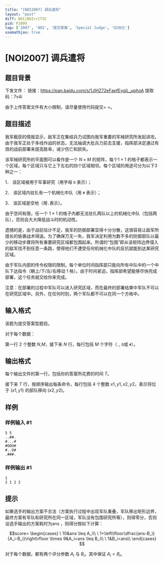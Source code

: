 ```yaml
---
title: "[NOI2007] 调兵遣将"
layout: "post"
diff: NOI/NOI+/CTSC
pid: P2099
tag: ['2007', 'NOI', '提交答案', 'Special Judge', 'O2优化']
usemathjax: true
---
```


# [NOI2007] 调兵遣将
## 题目背景

下发文件：
链接：https://pan.baidu.com/s/1JlHZ72eFapfEyqjL_uphoA 
提取码：7v4i

由于上传答案文件有大小限制，请尽量使用代码提交= =。

## 题目描述

我军截获的情报显示，敌军正在集结兵力试图向我军重要的军械研究所发起进攻。由于我军正处于多线作战的状态，无法抽调大批兵力前去支援，指挥部决定通过有效的战前部署来提高胜率，减少伤亡和损失。

该军械研究所的平面图可以看作是一个 $N\times M$ 的矩阵，每个$1\times 1$ 的格子都表示一个区域，每个区域只与它上下左右的四个区域相邻。每个区域的用途可分为以下3 种之一：

1． 该区域被用于军事研究（用字母 `O` 表示）；

2． 该区域内驻扎有一个机械化中队（用 `#` 表示）；

3． 该区域是空地（用`.`表示）。

由于空间有限，任一个 $1\times 1$ 的格子内都无法驻扎两队以上的机械化中队（包括两队），否则会大大降低战斗时的机动性。

遗憾的是，由于战前估计不足，我军的防御部署显得十分分散，这很容易让敌军所擅长的偷袭战术得逞。为了确保万无一失，我军决定利用为数不多的防御部队以最少的移动步骤将所有重要研究区域都包围起来。所谓的“包围”即从该矩阵边界侵入的敌军找不到任意一条路，使得他们不遭受任何机械化中队的反抗就能到达某研究区域。

由于军队内部的传令权限的限制，每个单位时间指挥部只能向所有中队中的一个中队下达指令（朝上/下/左/右移动 $1$ 格）。由于时间紧迫，指挥部希望能够尽快完成部署，这个任务就交给你来完成。

注意：在部署的过程中军队可以进入研究区域，而在最终的部署结果中军队不可以在研究区域中。另外，在任何时刻，两个军队都不可以在同一个方格中。
## 输入格式

该题为提交答案型题目。

对于每个数据：

第一行 $2$ 个整数 $N$,$M$，接下来 $N$ 行，每行包括 $M$ 个字符（`.`, `O`或 `#`）。
## 输出格式

每个输出文件的第一行，包括你的答案所花费的时间 $T$。

接下来 $T$ 行，按顺序输出每条命令，每行包括 $4$ 个整数 $x1, y1, x2, y2$，表示将位于 $(x1,y1)$ 的部队移向 $(x2,y2)$。
## 样例

### 样例输入 #1
```
5 5
..##.
#...#
#OOO#
#..O#
.###.
```
### 样例输出 #1
```
1
2 1 2 2
```
## 提示

如果选手的输出方案不合法（方案执行过程中出现军队重叠，军队移出矩形边界，最终方案有军队和研究所在同一区域，军队没有包围研究所等），则得零分，否则设选手输出的方案耗时为ans ，则得分按如下计算：

$$score=
\begin{cases}
\ 10&ans \leq A_i\\
\ 1+\left\lfloor\dfrac{ans-B_i}{A_i-B_i}\right\rfloor \times 9&A_i<ans \leq B_i\\
\ 1&B_i<ans\\
\end{cases}
$$  

对于每个数据，都有两个评分参数 $A_i$ 与 $B_i$，其中保证 $A_i<B_i$。

